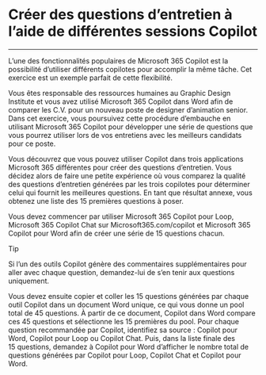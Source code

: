 # Créer des questions d’entretien à l’aide de différentes sessions Copilot
---
L’une des fonctionnalités populaires de Microsoft 365 Copilot est la possibilité d’utiliser différents copilotes pour accomplir la même tâche. Cet exercice est un exemple parfait de cette flexibilité.

Vous êtes responsable des ressources humaines au Graphic Design Institute et vous avez utilisé Microsoft 365 Copilot dans Word afin de comparer les C.V. pour un nouveau poste de designer d’animation senior. Dans cet exercice, vous poursuivez cette procédure d’embauche en utilisant Microsoft 365 Copilot pour développer une série de questions que vous pourrez utiliser lors de vos entretiens avec les meilleurs candidats pour ce poste.

Vous découvrez que vous pouvez utiliser Copilot dans trois applications Microsoft 365 différentes pour créer des questions d’entretien. Vous décidez alors de faire une petite expérience où vous comparez la qualité des questions d’entretien générées par les trois copilotes pour déterminer celui qui fournit les meilleures questions. En tant que résultat annexe, vous obtenez une liste des 15 premières questions à poser.

Vous devez commencer par utiliser Microsoft 365 Copilot pour Loop, Microsoft 365 Copilot Chat sur Microsoft365.com/copilot et Microsoft 365 Copilot pour Word afin de créer une série de 15 questions chacun.

> [!TIP]
> Si l’un des outils Copilot génère des commentaires supplémentaires pour aller avec chaque question, demandez-lui de s’en tenir aux questions uniquement.

Vous devez ensuite copier et coller les 15 questions générées par chaque outil Copilot dans un document Word unique, ce qui vous donne un pool total de 45 questions. À partir de ce document, Copilot dans Word compare ces 45 questions et sélectionne les 15 premières du pool. Pour chaque question recommandée par Copilot, identifiez sa source : Copilot pour Word, Copilot pour Loop ou Copilot Chat. Puis, dans la liste finale des 15 questions, demandez à Copilot pour Word d’afficher le nombre total de questions générées par Copilot pour Loop, Copilot Chat et Copilot pour Word.
